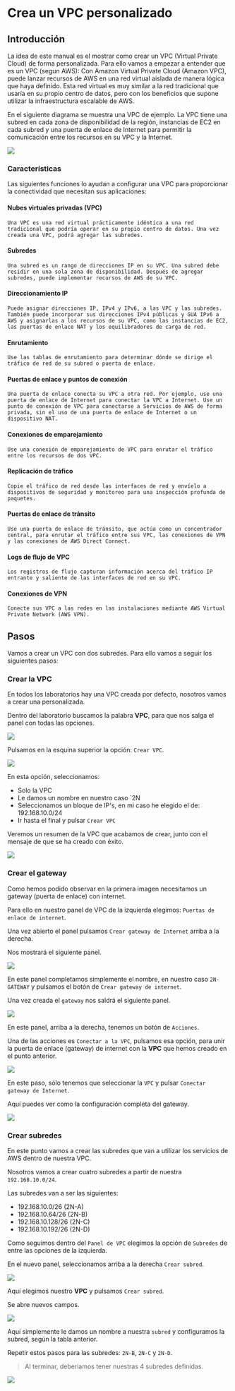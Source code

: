 # Crea un VPC personalizado
## Introducción
La idea de este manual es el mostrar como crear un VPC (Virtual Private Cloud) de forma personalizada.
Para ello vamos a empezar a entender que es un VPC (segun AWS):
Con Amazon Virtual Private Cloud (Amazon VPC), puede lanzar recursos de AWS en una red virtual aislada de manera lógica que haya definido. Esta red virtual es muy similar a la red tradicional que usaría en su propio centro de datos, pero con los beneficios que supone utilizar la infraestructura escalable de AWS.

En el siguiente diagrama se muestra una VPC de ejemplo. La VPC tiene una subred en cada zona de disponibilidad de la región, instancias de EC2 en cada subred y una puerta de enlace de Internet para permitir la comunicación entre los recursos en su VPC y la Internet.

![](./assets/aws_vpc.png)

### Características

Las siguientes funciones lo ayudan a configurar una VPC para proporcionar la conectividad que necesitan sus aplicaciones:

#### Nubes virtuales privadas (VPC)

    Una VPC es una red virtual prácticamente idéntica a una red tradicional que podría operar en su propio centro de datos. Una vez creada una VPC, podrá agregar las subredes.
#### Subredes

    Una subred es un rango de direcciones IP en su VPC. Una subred debe residir en una sola zona de disponibilidad. Después de agregar subredes, puede implementar recursos de AWS de su VPC.
#### Direccionamiento IP

    Puede asignar direcciones IP, IPv4 y IPv6, a las VPC y las subredes. También puede incorporar sus direcciones IPv4 públicas y GUA IPv6 a AWS y asignarlas a los recursos de su VPC, como las instancias de EC2, las puertas de enlace NAT y los equilibradores de carga de red.
#### Enrutamiento

    Use las tablas de enrutamiento para determinar dónde se dirige el tráfico de red de su subred o puerta de enlace.
#### Puertas de enlace y puntos de conexión

    Una puerta de enlace conecta su VPC a otra red. Por ejemplo, use una puerta de enlace de Internet para conectar la VPC a Internet. Use un punto de conexión de VPC para conectarse a Servicios de AWS de forma privada, sin el uso de una puerta de enlace de Internet o un dispositivo NAT.
#### Conexiones de emparejamiento

    Use una conexión de emparejamiento de VPC para enrutar el tráfico entre los recursos de dos VPC.
#### Replicación de tráfico

    Copie el tráfico de red desde las interfaces de red y envíelo a dispositivos de seguridad y monitoreo para una inspección profunda de paquetes.
#### Puertas de enlace de tránsito

    Use una puerta de enlace de tránsito, que actúa como un concentrador central, para enrutar el tráfico entre sus VPC, las conexiones de VPN y las conexiones de AWS Direct Connect.
#### Logs de flujo de VPC

    Los registros de flujo capturan información acerca del tráfico IP entrante y saliente de las interfaces de red en su VPC.
#### Conexiones de VPN

    Conecte sus VPC a las redes en las instalaciones mediante AWS Virtual Private Network (AWS VPN).

## Pasos
Vamos a crear un VPC con dos subredes.
Para ello vamos a seguir los siguientes pasos:
### Crear la VPC
En todos los laboratorios hay una VPC creada por defecto, nosotros vamos a crear una personalizada.

Dentro del laboratorio buscamos la palabra **VPC**, para que nos salga el panel con todas las opciones.

![](./assets/vpc_panel.png)

Pulsamos en la esquina superior la opción: `Crear VPC`.

![](./assets/vpc_crear.png)

En esta opción, seleccionamos:
- Solo la VPC
- Le damos un nombre en nuestro caso `2N
- Seleccionamos un bloque de IP's, en mi caso he elegido el de: 192.168.10.0/24
- Ir hasta el final y pulsar `Crear VPC`

Veremos un resumen de la VPC que acabamos de crear, junto con el mensaje de que se ha creado con éxito.

![](./assets/vpc_creada.png)

### Crear el gateway

Como hemos podido observar en la primera imagen necesitamos un gateway (puerta de enlace) con internet.

Para ello en nuestro panel de VPC de la izquierda elegimos: `Puertas de enlace de internet`.

Una vez abierto el panel pulsamos `Crear gateway de Internet` arriba a la derecha.

Nos mostrará el siguiente panel.
 
 ![](./assets/gateway_crear.png)

 En este panel completamos simplemente el nombre, en nuestro caso `2N-GATEWAY` y pulsamos el botón de  `Crear gateway de internet`.

 Una vez creada el `gateway` nos saldrá el siguiente panel.

 ![](./assets/gateway_creado.png)

 En este panel, arriba a la derecha, tenemos un botón de `Acciones`. 

 Una de las acciones es `Conectar a la VPC`, pulsamos esa opción, para unir la puerta de enlace (gateway) de internet con la **VPC** que hemos creado en el punto anterior.

![](./assets/gateway_vpc.png)

En este paso, sólo tenemos que seleccionar la `VPC` y pulsar `Conectar gateway de Internet`.

Aquí puedes ver como la configuración completa del gateway.

![](./assets/gateway_finail.png)

### Crear subredes

En este punto vamos a crear las subredes que van a utilizar los servicios de AWS dentro de nuestra VPC.

Nosotros vamos a crear cuatro subredes a partir de nuestra `192.168.10.0/24`.

Las subredes van a ser las siguientes:
- 192.168.10.0/26 (2N-A)
- 192.168.10.64/26 (2N-B)
- 192.168.10.128/26 (2N-C)
- 192.168.10.192/26 (2N-D)

Como seguimos dentro del `Panel de VPC` elegimos la opción de `Subredes` de entre las opciones de la izquierda.

En el nuevo panel, seleccionamos arriba a la derecha `Crear subred`.

![](./assets/subred_crear.png)

Aquí elegimos nuestro **VPC** y pulsamos `Crear subred`.

Se abre nuevos campos.

![](./assets/subred_crear2.png)

Aquí simplemente le damos un nombre a nuestra `subred` y configuramos la subred, según la tabla anterior.

Repetir estos pasos para las subredes: `2N-B`, `2N-C` y `2N-D`.

> Al terminar, deberiamos tener nuestras 4 subredes definidas.

![](./assets/subred_creada.png)










